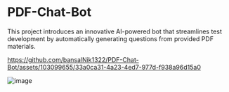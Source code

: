 # PDF-Chat-Bot
This project introduces an innovative AI-powered bot that streamlines test development by automatically generating questions from provided PDF materials. 

https://github.com/bansalNik1322/PDF-Chat-Bot/assets/103099655/33a0ca31-4a23-4ed7-977d-f938a96d15a0


![image](https://github.com/bansalNik1322/PDF-Chat-Bot/assets/103099655/7cb2edd7-4347-428c-92a2-a518c67765da)
